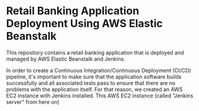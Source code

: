 # Retail Banking Application Deployment Using AWS Elastic Beanstalk

This repository contains a retail banking application that is deployed and managed by AWS Elastic Beanstalk and Jenkins.

In order to create a Continuous Integration/Continuous Deployment (CI/CD) pipeline, it's important to make sure that the application software builds successfully and all associated tests pass to ensure that there are no problems with the application itself. For that reason, we created an AWS EC2 instance with Jenkins installed. This AWS EC2 instance (called "Jenkins server" from here on)

